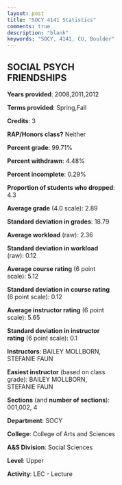 ```yaml
---
layout: post
title: "SOCY 4141 Statistics"
comments: true
description: "blank"
keywords: "SOCY, 4141, CU, Boulder"
--- 
```

<head>
<script src="https://ajax.googleapis.com/ajax/libs/jquery/2.1.3/jquery.min.js"></script>
<script src="https://dl.dropboxusercontent.com/s/pc42nxpaw1ea4o9/highcharts.js?dl=0"></script>
<!-- <script src="../assets/js/highcharts.js"></script> -->
<style type="text/css">@font-face {
	font-family: "Bebas Neue";
	src: url(https://www.filehosting.org/file/details/544349/BebasNeue%20Regular.otf) format("opentype");
	}
	h1.Bebas { 
		font-family: "Bebas Neue", Verdana, Tahoma;
	}
</style>
</head>
<body>
	<div id="container" style="float: right; width: 45%; height: 88%; margin-left: 2.5%; margin-right: 2.5%;"></div>
	<script language="JavaScript">
		$(document).ready(function() {
		var chart = {type: 'column'};
		var title = {text: 'Grade Distribution'};
		var xAxis = {categories: ['A','B','C','D','F'],crosshair: true};
		var yAxis = {min: 0,title: {text: 'Percentage'}};
		var tooltip = {headerFormat: '<center><b><span style="font-size:20px">{point.key}</span></b></center>',
		               pointFormat: '<td style="padding:0"><b>{point.y:.1f}%</b></td>',
		               footerFormat: '</table>',shared: true,useHTML: true};
		var plotOptions = {column: {pointPadding: 0.0,borderWidth: 0}};  
		var credits = {enabled: false};var series= [{name: 'Percent',data: [18.42,56.77,19.92,3.38,1.5,]}];
		var json = {};
		json.chart = chart;
		json.title = title;
		json.tooltip = tooltip;
		json.xAxis = xAxis;
		json.yAxis = yAxis;  
		json.series = series;
		json.plotOptions = plotOptions;  
		json.credits = credits;
		$('#container').highcharts(json);
	});
	</script>
</body>
			   
## SOCIAL PSYCH FRIENDSHIPS

**Years provided**: 2008,2011,2012

**Terms provided**: Spring,Fall

**Credits**: 3

**RAP/Honors class?** Neither

**Percent grade**: 99.71%

**Percent withdrawn**: 4.48%

**Percent incomplete**: 0.29%

**Proportion of students who dropped**: 4.3

**Average grade** (4.0 scale): 2.89

**Standard deviation in grades**: 18.79

**Average workload** (raw): 2.36

**Standard deviation in workload** (raw): 0.12

**Average course rating** (6 point scale): 5.12

**Standard deviation in course rating** (6 point scale): 0.12

**Average instructor rating** (6 point scale): 5.65

**Standard deviation in instructor rating** (6 point scale): 0.1

**Instructors**: BAILEY MOLLBORN, STEFANIE FAUN

**Easiest instructor** (based on class grade): BAILEY MOLLBORN, STEFANIE FAUN

**Sections** (and **number of sections**): 001,002, 4

**Department**: SOCY

**College**: College of Arts and Sciences

**A&S Division**: Social Sciences

**Level**: Upper

**Activity**: LEC - Lecture